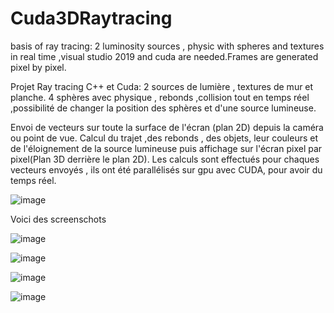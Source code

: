 # Cuda3DRaytracing
basis of ray tracing:  2 luminosity sources , physic with spheres and textures in real time ,visual studio 2019 and cuda are needed.Frames are generated pixel by pixel.

Projet Ray tracing C++ et Cuda:
2 sources de lumière , textures de mur et planche.
4 sphères avec physique , rebonds ,collision  tout en temps réel 
,possibilité de changer la position des sphères et d'une source lumineuse.

Envoi de vecteurs sur toute la surface de l'écran (plan 2D) depuis la caméra ou point de vue.
Calcul du trajet ,des rebonds , des objets, leur couleurs et de l'éloignement de la source lumineuse puis affichage sur l'écran pixel par pixel(Plan 3D derrière le plan 2D).
Les calculs sont effectués pour chaques vecteurs envoyés , ils ont été parallélisés sur gpu avec CUDA, pour avoir du temps réel.

![image](https://user-images.githubusercontent.com/56161715/131219431-20711954-b658-4041-bb5e-3c6fe838d331.png)

 
 Voici des screenschots

![image](https://user-images.githubusercontent.com/56161715/131216679-b8eb0f9c-3590-4fa5-b0f5-e7d0a9b47782.png)

![image](https://user-images.githubusercontent.com/56161715/131216704-57fdb39e-da52-4357-a798-baa1a3d7b8a1.png)

![image](https://user-images.githubusercontent.com/56161715/131217185-3d329b8b-ae35-4ee8-b4b5-9edc1e6c2372.png)

![image](https://user-images.githubusercontent.com/56161715/131218808-8df05011-0b03-4ba6-ba93-572e48f897d1.png)
